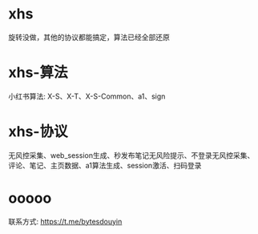 # xhs
旋转没做，其他的协议都能搞定，算法已经全部还原

# xhs-算法
小红书算法: X-S、X-T、X-S-Common、a1、sign

# xhs-协议
无风控采集、web_session生成、秒发布笔记无风险提示、不登录无风控采集、评论、笔记、主页数据、a1算法生成、session激活、扫码登录

# ooooo
联系方式: https://t.me/bytesdouyin
